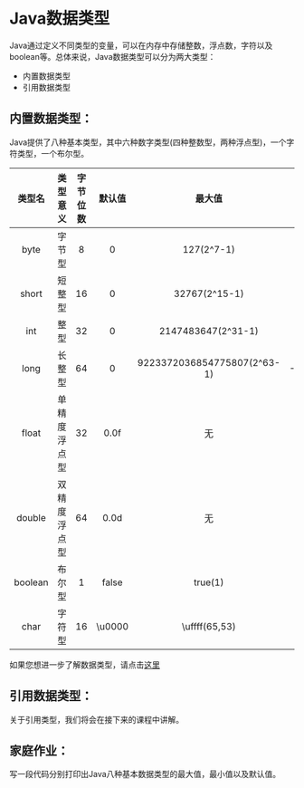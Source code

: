 # Java数据类型

Java通过定义不同类型的变量，可以在内存中存储整数，浮点数，字符以及boolean等。总体来说，Java数据类型可以分为两大类型：

* 内置数据类型
* 引用数据类型

## 内置数据类型：

Java提供了八种基本类型，其中六种数字类型(四种整数型，两种浮点型)，一个字符类型，一个布尔型。

| 类型名 | 类型意义 | 字节位数 | 默认值 | 最大值 | 最小值 |
| :---:|:---:|:---:|:---:|:---:|:---:|
| byte | 字节型 | 8 | 0 | 127(2^7-1) | -128(-2^7) |
| short | 短整型 | 16 | 0 | 32767(2^15-1) | -32768(2^15) |
| int |  整型 | 32 | 0 | 2147483647(2^31-1) | -2147483648(2^31) |
| long | 长整型 | 64 | 0 | 9223372036854775807(2^63-1) | -9223372036854775807(2^63) |
| float | 单精度浮点型 | 32 | 0.0f | 无 | 无 |
| double | 双精度浮点型 | 64 | 0.0d | 无 | 无 |
| boolean | 布尔型 | 1 | false | true(1) | false(0) |
| char | 字符型 | 16 | \u0000 | \uffff(65,53) | \u0000(0) |

如果您想进一步了解数据类型，请点击[这里](https://docs.oracle.com/javase/tutorial/java/nutsandbolts/datatypes.html)

## 引用数据类型：

关于引用类型，我们将会在接下来的课程中讲解。

## 家庭作业：

写一段代码分别打印出Java八种基本数据类型的最大值，最小值以及默认值。
